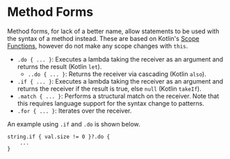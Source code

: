 # Method Forms

Method forms, for lack of a better name, allow statements to be used with the
syntax of a method instead. These are based on Kotlin's
[Scope Functions](https://kotlinlang.org/docs/scope-functions.html), however do
not make any scope changes with `this`.

 - `.do { ... }`: Executes a lambda taking the receiver as an argument and
   returns the result (Kotlin `let`).
    - `..do { ... }`: Returns the receiver via cascading (Kotlin `also`).
 - `.if { ... }`: Executes a lambda taking the receiver as an argument and
   returns the receiver if the result is true, else `null` (Kotlin `takeIf`).
 - `.match { ... }`: Performs a structural match on the receiver. Note that this
   requires language support for the syntax change to patterns.
 - `.for { ... }`: Iterates over the receiver.

An example using `.if` and `.do` is shown below.

```
string.if { val.size != 0 }?.do {
    ...
}
```
